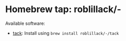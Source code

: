 # Homebrew tap: roblillack/-

Available software:

- [tack](https://burningsoda.com/software/tack/): Install using `brew install roblillack/-/tack`

